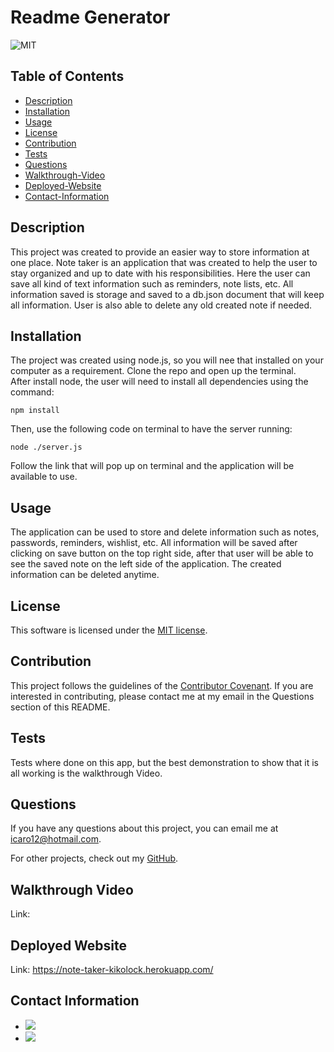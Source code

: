 # Readme Generator
  ![MIT](https://img.shields.io/badge/license-MIT-brightgreen)

  ## Table of Contents

  * [Description](#description)
  * [Installation](#installation)
  * [Usage](#usage)
  * [License](#license)
  * [Contribution](#contribute)
  * [Tests](#tests)
  * [Questions](#questions)
  * [Walkthrough-Video](#walkthrough-video)
  * [Deployed-Website](#deployed-website)
  * [Contact-Information](#contact-information)
  
  ## Description

  This project was created to provide an easier way to store information at one place. Note taker is an application that was created to help the user to stay organized and up to date with his responsibilities. Here the user can save all kind of text information such as reminders, note lists, etc. All information saved is storage and saved to a db.json document that will keep all information. User is also able to delete any old created note if needed.

  ## Installation

  The project was created using node.js, so you will nee that installed on your computer as a requirement. Clone the repo and open up the terminal.  
  After install node, the user will need to install all dependencies using the command:
  ```
  npm install
  ```
  Then, use the following code on terminal to have the server running:
  ```
  node ./server.js
  ```
  Follow the link that will pop up on terminal and the application will be available to use.

  ## Usage

  The application can be used to store and delete information such as notes, passwords, reminders, wishlist, etc. All information will be saved after clicking on save button on the top right side, after that user will be able to see the saved note on the left side of the application. The created information can be deleted anytime.

  ## License

  This software is licensed under the [MIT license](https://choosealicense.com/licenses/mit/).

  ## Contribution

  This project follows the guidelines of the [Contributor Covenant](https://www.contributor-covenant.org/version/2/0/code_of_conduct/). If you are interested in contributing, please contact me at my email in the Questions section of this README.
    
  ## Tests

  Tests where done on this app, but the best demonstration to show that it is all working is the walkthrough Video.

  ## Questions

  If you have any questions about this project, you can email me at icaro12@hotmail.com.
  
  For other projects, check out my [GitHub](https://github.com/Kikolock).

  ## Walkthrough Video

  Link: 

  ## Deployed Website

  Link: https://note-taker-kikolock.herokuapp.com/

  ## Contact Information

 * <a href = "https://github.com/Kikolock"><img src="https://img.shields.io/badge/GitHub-100000?style=for-the-badge&logo=github&logoColor=white" target="_blank"></a>
 * <a href = "mailto:icaro12@hotmail.com"><img src="https://img.shields.io/badge/Gmail-D14836?style=for-the-badge&logo=gmail&logoColor=white" target="_blank"></a>